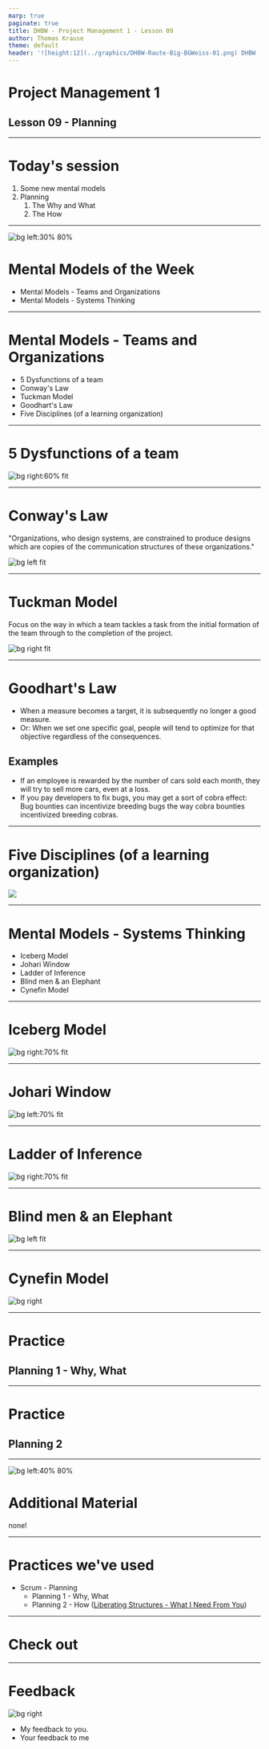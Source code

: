```yaml
---
marp: true
paginate: true
title: DHBW - Project Management 1 - Lesson 09
author: Thomas Krause
theme: default
header: '![height:12](../graphics/DHBW-Raute-Big-BGWeiss-01.png) DHBW - Project Management 1 - Lesson 09'
---
```

<!-- markdownlint-disable MD025 MD045 MD012 MD024 MD026 -->

# Project Management 1

## Lesson 09 - Planning

---

# Today's session

1. Some new mental models
2. Planning
   1. The Why and What
   2. The How

---

<!-- _backgroundColor: Wheat -->

![bg left:30% 80%](../graphics/noun-networking-2148898.svg)

# Mental Models of the Week

* Mental Models - Teams and Organizations
* Mental Models - Systems Thinking

---
<!-- _backgroundColor: Wheat -->

# Mental Models - Teams and Organizations

* 5 Dysfunctions of a team
* Conway's Law
* Tuckman Model
* Goodhart's Law
* Five Disciplines (of a learning organization)

---
<!-- _backgroundColor: Wheat -->

# 5 Dysfunctions of a team

![bg right:60% fit ](graphics/five-dysfunctions-of-a-team.drawio.svg)

---
<!-- _backgroundColor: Wheat -->

# Conway's Law

"Organizations, who design systems, are constrained to produce designs which are copies of the communication structures of these organizations."

![bg left fit](graphics/mentalmodels.conways-law.drawio.svg)

---
<!-- _backgroundColor: Wheat -->

# Tuckman Model

Focus on the way in which a team tackles a task from the initial formation of the team through to the completion of the project.

![bg right fit](graphics/mentalmodels.tuckman-model.drawio.svg)

---
<!-- _backgroundColor: Wheat -->

# Goodhart's Law

* When a measure becomes a target, it is subsequently no longer a good measure.
* Or: When we set one specific goal, people will tend to optimize for that objective regardless of the consequences.

## Examples

* If an employee is rewarded by the number of cars sold each month, they will try to sell more cars, even at a loss.
* If you pay developers to fix bugs, you may get a sort of cobra effect: Bug bounties can incentivize breeding bugs the way cobra bounties incentivized breeding cobras.

---
<!-- _backgroundColor: Wheat -->

# Five Disciplines (of a learning organization)

![](graphics/fifthdiscipline.fivedisciplines.drawio.svg)

---
<!-- _backgroundColor: Wheat -->

# Mental Models - Systems Thinking

* Iceberg Model
* Johari Window
* Ladder of Inference
* Blind men & an Elephant
* Cynefin Model

---
<!-- _backgroundColor: Wheat -->

# Iceberg Model

![bg right:70% fit](graphics/mentalmodels.iceberg.drawio.svg)

---
<!-- _backgroundColor: Wheat -->

# Johari Window

![bg left:70% fit](graphics/mentalmodels.johari.drawio.svg)

---
<!-- _backgroundColor: Wheat -->

# Ladder of Inference

![bg right:70% fit](graphics/mentalmodels.ladder-of-inference.drawio.svg)

---
<!-- _backgroundColor: Wheat -->

# Blind men & an Elephant

![bg left fit](graphics/mentalmodels.blind-men-and-elephant.drawio.svg)

---
<!-- _backgroundColor: Wheat -->

# Cynefin Model

![bg right](graphics/Cynefin_framework_Feb_2011.jpeg)

---

<!-- _backgroundColor: lightblue -->
# Practice

## Planning 1 - Why, What

---

<!-- _backgroundColor: lightblue -->
# Practice

## Planning 2

---

<!-- _backgroundColor: LightPink -->
![bg left:40% 80%](../graphics/noun-material-2183336.svg)

# Additional Material

none!

---
<!-- _backgroundColor:  LightGreen -->
# Practices we've used

* Scrum - Planning
  * Planning 1 - Why, What
  * Planning 2 - How ([Liberating Structures - What I Need From You](https://www.liberatingstructures.com/24-what-i-need-from-you-winfy/))


---

<!-- _backgroundColor: lightblue -->
# Check out

---
<!-- _backgroundColor: lightblue -->

# Feedback

![bg right](../graphics/noun-feedback-4502385.svg)

* My feedback to you.
* Your feedback to me

